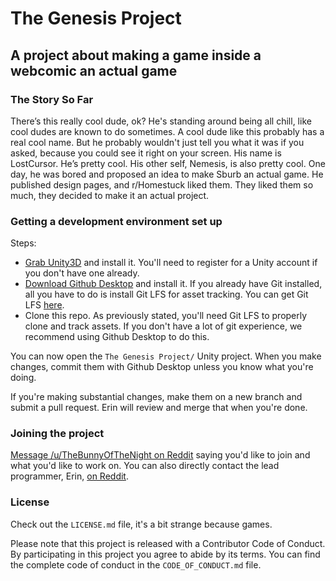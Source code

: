 # The Genesis Project
## A project about making a game inside a webcomic an actual game

### The Story So Far
There’s this really cool dude, ok? He's standing around being all chill, like cool dudes are known to do sometimes. A cool dude like this probably has a real cool name. But he probably wouldn't just tell you what it was if you asked, because you could see it right on your screen. His name is LostCursor. He’s pretty cool. His other self, Nemesis, is also pretty cool. One day, he was bored and proposed an idea to make Sburb an actual game. He published design pages, and r/Homestuck liked them. They liked them so much, they decided to make it an actual project.

### Getting a development environment set up
Steps:
* [Grab Unity3D](http://unity3d.com/get-unity/download) and install it. You'll need to register for a Unity account if you don't have one already.
* [Download Github Desktop](https://desktop.github.com/) and install it. If you already have Git installed, all you have to do is install Git LFS for asset tracking.
  You can get Git LFS [here](https://git-lfs.github.com/).
* Clone this repo. As previously stated, you'll need Git LFS to properly clone and track assets. If you don't have a lot of git experience, we recommend using Github Desktop to do this.

You can now open the `The Genesis Project/` Unity project.
When you make changes, commit them with Github Desktop unless you know what you're doing.

If you're making substantial changes, make them on a new branch and submit a pull request. Erin will review and merge that when you're done.

### Joining the project
[Message /u/TheBunnyOfTheNight on Reddit](https://www.reddit.com/message/compose/?to=TheBunnyOfTheNight) saying you'd like to join and what you'd like to work on.
You can also directly contact the lead programmer, Erin, [on Reddit](https://www.reddit.com/message/compose/?to=barzamin).

### License
Check out the `LICENSE.md` file, it's a bit strange because games.

Please note that this project is released with a Contributor Code of Conduct. By participating in this project you agree to abide by its terms. You can find the complete code of conduct in the `CODE_OF_CONDUCT.md` file.

